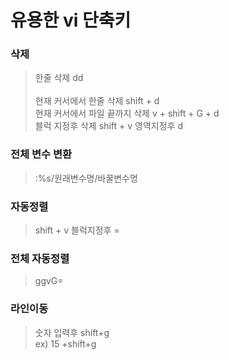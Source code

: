 유용한 vi 단축키
============ 

### 삭제 
>한줄 삭제 dd<br/>  
>현재 커서에서 한줄 삭제 shift + d  
>현재 커서에서 파일 끝까지 삭제 v + shift + G + d  
>블럭 지정후 삭제 shift + v 영역지정후 d  

### 전체 변수 변환
>:%s/원래변수명/바꿀변수명

### 자동정렬
> shift + v 블럭지정후 =

### 전체 자동정렬
> ggvG=

### 라인이동
> 숫자 입력후 shift+g  
> ex) 15 +shift+g

<html> </html> 


